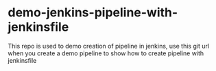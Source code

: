 # demo-jenkins-pipeline-with-jenkinsfile
This repo is used to demo creation of pipeline in jenkins, use this git url when you create a demo pipeline to show how to create pipeline with jenkinsfile 
